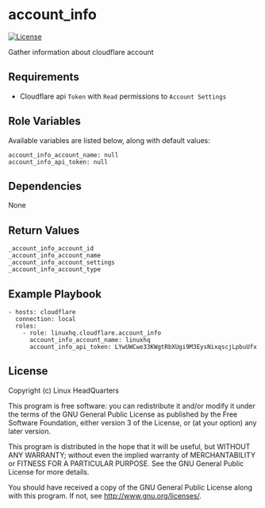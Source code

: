 # account\_info

[![License](https://img.shields.io/badge/license-GPLv3-brightgreen.svg?style=flat)](COPYING)

Gather information about cloudflare account

## Requirements

* Cloudflare api `Token` with `Read` permissions to `Account Settings`

## Role Variables

Available variables are listed below, along with default values:

    account_info_account_name: null
    account_info_api_token: null

## Dependencies

None

## Return Values

    _account_info_account_id
    _account_info_account_name
    _account_info_account_settings
    _account_info_account_type

## Example Playbook

    - hosts: cloudflare
      connection: local
      roles:
        - role: linuxhq.cloudflare.account_info
          account_info_account_name: linuxhq
          account_info_api_token: LYwUWCwe33KWgtRbXUgi9M3EysNixqscjLpbuUfx

## License

Copyright (c) Linux HeadQuarters

This program is free software: you can redistribute it and/or modify
it under the terms of the GNU General Public License as published by
the Free Software Foundation, either version 3 of the License, or
(at your option) any later version.

This program is distributed in the hope that it will be useful,
but WITHOUT ANY WARRANTY; without even the implied warranty of
MERCHANTABILITY or FITNESS FOR A PARTICULAR PURPOSE. See the
GNU General Public License for more details.

You should have received a copy of the GNU General Public License
along with this program. If not, see <http://www.gnu.org/licenses/>.
